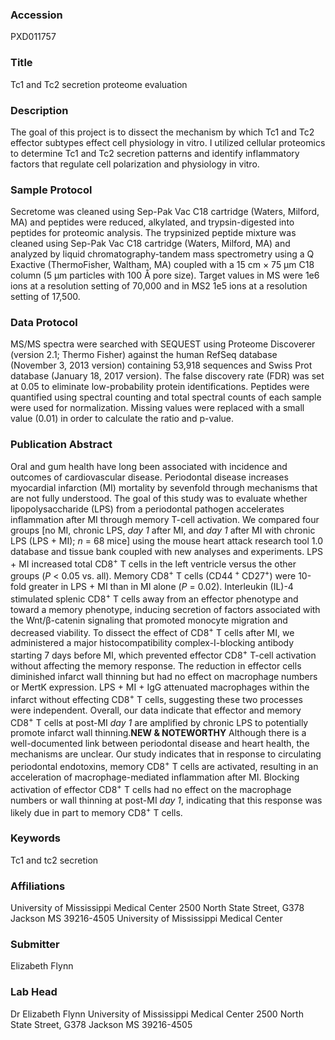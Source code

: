 ### Accession
PXD011757

### Title
Tc1 and Tc2 secretion proteome evaluation

### Description
The goal of this project is to dissect the mechanism by which Tc1 and Tc2 effector subtypes effect cell physiology in vitro. I utilized cellular proteomics to determine Tc1 and Tc2 secretion patterns and identify inflammatory factors that regulate cell polarization and physiology in vitro.

### Sample Protocol
Secretome was cleaned using Sep-Pak Vac C18 cartridge (Waters, Milford, MA) and peptides were reduced, alkylated, and trypsin-digested into peptides for proteomic analysis. The trypsinized peptide mixture was cleaned using Sep-Pak Vac C18 cartridge (Waters, Milford, MA) and analyzed by liquid chromatography-tandem mass spectrometry using a Q Exactive (ThermoFisher, Waltham, MA) coupled with a 15 cm × 75 μm C18 column (5 μm particles with 100 Å pore size). Target values in MS were 1e6 ions at a resolution setting of 70,000 and in MS2 1e5 ions at a resolution setting of 17,500.

### Data Protocol
MS/MS spectra were searched with SEQUEST using Proteome Discoverer (version 2.1; Thermo Fisher) against the human RefSeq database (November 3, 2013 version) containing 53,918 sequences and Swiss Prot database (January 18, 2017 version). The false discovery rate (FDR) was set at 0.05 to eliminate low-probability protein identifications. Peptides were quantified using spectral counting and total spectral counts of each sample were used for normalization. Missing values were replaced with a small value (0.01) in order to calculate the ratio and p-value.

### Publication Abstract
Oral and gum health have long been associated with incidence and outcomes of cardiovascular disease. Periodontal disease increases myocardial infarction (MI) mortality by sevenfold through mechanisms that are not fully understood. The goal of this study was to evaluate whether lipopolysaccharide (LPS) from a periodontal pathogen accelerates inflammation after MI through memory T-cell activation. We compared four groups [no MI, chronic LPS, <i>day 1</i> after MI, and <i>day 1</i> after MI with chronic LPS (LPS + MI); <i>n</i> = 68 mice] using the mouse heart attack research tool 1.0 database and tissue bank coupled with new analyses and experiments. LPS + MI increased total CD8<sup>+</sup> T cells in the left ventricle versus the other groups (<i>P</i> &lt; 0.05 vs. all). Memory CD8<sup>+</sup> T cells (CD44<sup>&#xa0;+&#xa0;</sup>CD27<sup>+</sup>) were 10-fold greater in LPS + MI than in MI alone (<i>P</i> = 0.02). Interleukin (IL)-4 stimulated splenic CD8<sup>+</sup> T cells away from an effector phenotype and toward a memory phenotype, inducing secretion of factors associated with the Wnt/&#x3b2;-catenin signaling that promoted monocyte migration and decreased viability. To dissect the effect of CD8<sup>+</sup> T cells after MI, we administered a major histocompatibility complex-I-blocking antibody starting 7 days before MI, which prevented effector CD8<sup>+</sup> T-cell activation without affecting the memory response. The reduction in effector cells diminished infarct wall thinning but had no effect on macrophage numbers or MertK expression. LPS + MI + IgG attenuated macrophages within the infarct without effecting CD8<sup>+</sup> T cells, suggesting these two processes were independent. Overall, our data indicate that effector and memory CD8<sup>+</sup> T cells at post-MI <i>day 1</i> are amplified by chronic LPS to potentially promote infarct wall thinning.<b>NEW &amp; NOTEWORTHY</b> Although there is a well-documented link between periodontal disease and heart health, the mechanisms are unclear. Our study indicates that in response to circulating periodontal endotoxins, memory CD8<sup>+</sup> T cells are activated, resulting in an acceleration of macrophage-mediated inflammation after MI. Blocking activation of effector CD8<sup>+</sup> T cells had no effect on the macrophage numbers or wall thinning at post-MI <i>day 1</i>, indicating that this response was likely due in part to memory CD8<sup>+</sup> T cells.

### Keywords
Tc1 and tc2 secretion

### Affiliations
University of Mississippi Medical Center 2500 North State Street, G378 Jackson MS 39216-4505
University of Mississippi Medical Center

### Submitter
Elizabeth Flynn

### Lab Head
Dr Elizabeth Flynn
University of Mississippi Medical Center 2500 North State Street, G378 Jackson MS 39216-4505


